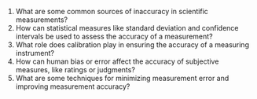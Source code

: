 1. What are some common sources of inaccuracy in scientific measurements?
2. How can statistical measures like standard deviation and confidence intervals be used to assess the accuracy of a measurement?
3. What role does calibration play in ensuring the accuracy of a measuring instrument?
4. How can human bias or error affect the accuracy of subjective measures, like ratings or judgments?
5. What are some techniques for minimizing measurement error and improving measurement accuracy?